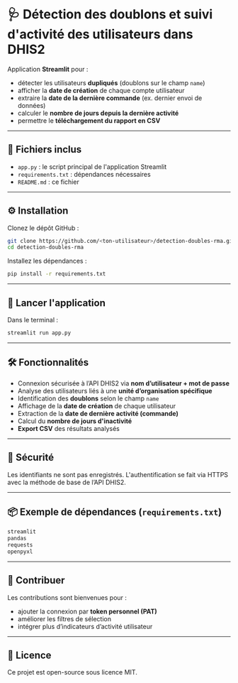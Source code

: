 
# 🩺 Détection des doublons et suivi d'activité des utilisateurs dans DHIS2

Application **Streamlit** pour :
- détecter les utilisateurs **dupliqués** (doublons sur le champ `name`)
- afficher la **date de création** de chaque compte utilisateur
- extraire la **date de la dernière commande** (ex. dernier envoi de données)
- calculer le **nombre de jours depuis la dernière activité**
- permettre le **téléchargement du rapport en CSV**

---

## 📁 Fichiers inclus

- `app.py` : le script principal de l'application Streamlit
- `requirements.txt` : dépendances nécessaires
- `README.md` : ce fichier

---

## ⚙️ Installation

Clonez le dépôt GitHub :

```bash
git clone https://github.com/<ton-utilisateur>/detection-doubles-rma.git
cd detection-doubles-rma
```

Installez les dépendances :

```bash
pip install -r requirements.txt
```

---

## 🚀 Lancer l'application

Dans le terminal :

```bash
streamlit run app.py
```

---

## 🛠️ Fonctionnalités

- Connexion sécurisée à l’API DHIS2 via **nom d’utilisateur + mot de passe**
- Analyse des utilisateurs liés à une **unité d’organisation spécifique**
- Identification des **doublons** selon le champ `name`
- Affichage de la **date de création** de chaque utilisateur
- Extraction de la **date de dernière activité (commande)**
- Calcul du **nombre de jours d'inactivité**
- **Export CSV** des résultats analysés

---

## 🔐 Sécurité

Les identifiants ne sont pas enregistrés. L'authentification se fait via HTTPS avec la méthode de base de l’API DHIS2.

---

## 📦 Exemple de dépendances (`requirements.txt`)

```txt
streamlit
pandas
requests
openpyxl
```

---

## 🙌 Contribuer

Les contributions sont bienvenues pour :
- ajouter la connexion par **token personnel (PAT)**
- améliorer les filtres de sélection
- intégrer plus d’indicateurs d’activité utilisateur

---

## 📄 Licence

Ce projet est open-source sous licence MIT.

